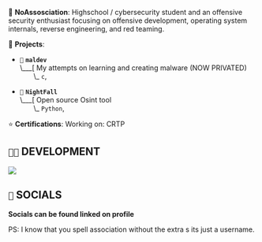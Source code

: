 💬 **NoAssosciation**: Highschool / cybersecurity student and an offensive security enthusiast focusing on offensive development, operating system internals, reverse engineering, and red teaming.

🌱 **Projects**:

- `💉` **`maldev`**<br>
\\___[  My attempts on learning and creating malware (NOW PRIVATED)<br>
&nbsp;&nbsp;&nbsp;&nbsp;&nbsp;&nbsp;&nbsp;\\\_ `c`,

- `🌙` **`NightFall`**<br>
\\___[  Open source Osint tool<br>
&nbsp;&nbsp;&nbsp;&nbsp;&nbsp;&nbsp;&nbsp;\\\_ `Python`,


⭐ **Certifications**: Working on: CRTP

## `👨‍💻` DEVELOPMENT
[![](https://skillicons.dev/icons?i=c,cpp,python,bash,powershell,neovim,vim,visualstudio,vscode,arch,windows)](https://skillicons.dev)


## `🤳` SOCIALS

**Socials can be found linked on profile**


PS: I know that you spell association without the extra s its just a username.

